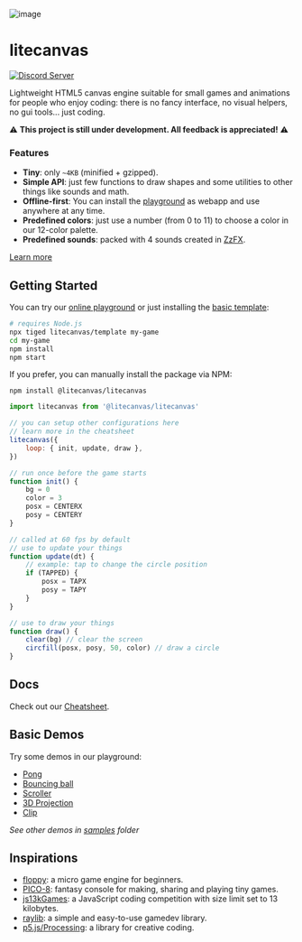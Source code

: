 ![image](https://github.com/litecanvas/game-engine/assets/1798830/35119449-cd75-45d2-a806-462cd323cc14)

# litecanvas

[![Discord Server](https://img.shields.io/badge/Discord-7289DA?style=for-the-badge&logo=discord&logoColor=white)](https://discord.com/invite/r2c3rGsvH3)

Lightweight HTML5 canvas engine suitable for small games and animations for people who enjoy coding: there is no fancy interface, no visual helpers, no gui tools... just coding.

:warning: **This project is still under development. All feedback is appreciated!** :warning:

### Features

-   **Tiny**: only `~4KB` (minified + gzipped).
-   **Simple API**: just few functions to draw shapes and some utilities to other things like sounds and math.
-   **Offline-first**: You can install the [playground](https://litecanvas.js.org/) as webapp and use anywhere at any time.
-   **Predefined colors**: just use a number (from 0 to 11) to choose a color in our 12-color palette.
-   **Predefined sounds**: packed with 4 sounds created in [ZzFX](https://killedbyapixel.github.io/ZzFX/).

[Learn more](https://litecanvas.js.org/about.html)

## Getting Started

You can try our [online playground](https://litecanvas.github.io) or just installing the [basic template](https://github.com/litecanvas/template):

```sh
# requires Node.js
npx tiged litecanvas/template my-game
cd my-game
npm install
npm start
```

If you prefer, you can manually install the package via NPM:

```
npm install @litecanvas/litecanvas
```

```js
import litecanvas from '@litecanvas/litecanvas'

// you can setup other configurations here
// learn more in the cheatsheet
litecanvas({
    loop: { init, update, draw },
})

// run once before the game starts
function init() {
    bg = 0
    color = 3
    posx = CENTERX
    posy = CENTERY
}

// called at 60 fps by default
// use to update your things
function update(dt) {
    // example: tap to change the circle position
    if (TAPPED) {
        posx = TAPX
        posy = TAPY
    }
}

// use to draw your things
function draw() {
    clear(bg) // clear the screen
    circfill(posx, posy, 50, color) // draw a circle
}
```

## Docs

Check out our [Cheatsheet](https://litecanvas.js.org/about.html).

## Basic Demos

Try some demos in our playground:

-   [Pong](https://litecanvas.js.org?c=eJyVVUtS20AQ3fsUzUpSLCwj20AIJuUK5pMiQIEL7KWQRvYEWXJpxpgKnyvkBNnlEDlPLpArpHtmJAsIqWIB7p7pfv2Z162ESxYG6U0g7LsawIJHcrIFLb%2FpojZhfDyRW9DebNYenFotnqeh5FkKPOXSdoA8ZkF0CV1Y85taOSClo%2BUhyU1zMUKl3SIlYkLSFVmgehUkCamf%2BseD%2FllxMipPRrAKB%2F3D%2FYMBeNA21%2Bf8Gysikd5LxwkdKHyeq8haHBlRzBiLUPZVQiLM8sI%2B4TETKLdQluxWGmxVkZBBLpVfHCSC1fDI8yDJgggCCOdCZlOIs1QSDB7uoWhb5zy5FmHOWGq5YE2knIktzyMz0RgjouRhI8ymnvBEaendtL3p5ufh1%2FjiNF73h3xv4%2Fpklb8fHR0nwaKxyOLYRzQ7Z8KB7o7qPQCPzQnlHT8P7qANvttD5eXmsyiQzI6kfj3yPzrp7R4e7zuQMznP0w%2FmeMWU7phQy04Meqen%2FV11qF0ojPEyvexiZwtAatg4mDLIblj%2B0XRwEqQRPhhPZ3MpjC%2FhqkR0wIImj490M0QWKK554Ku6DNAUUUFOGF0iooFS5FvBLBRIgWgombB8pixcfe1Cs9HsVEGjLLUk2skKMqqBCaXbWw21TeUaeKINQ64sb%2Bs68x24PNwdHJSGSjNl1Qyapn59yfEdw%2F2ihmJa1tabpU4U39BqwWX9u6qYj28X39qtaoGaBsoZZpngxI1yFOtdPULvzMy8g0iWU6kvR08vNehVhiwzoEi1J10yyNW6dPn39ybqdnlXEkAl0YXVZRFrToVrOqF%2F%2BhVD%2F8RLZxlOWHitkwyzJOGCxmLB5eQpg%2FAuZ6HUibu6eLcMVZU0k2jDqf%2BXLqw5z1IpKlBLp05LscytqXOrzmiUBwuzXUMkXa5t3jCqtAyChI9T2wpZKllOa2jKqTq1E7SFbRauW%2BxZNMJBg8EJnA96ZwN0arng68FYMloza4cIf2d2QChjniT2y0bQ9wBRdMyQ56Gye62lGKlMTuCJXSxj53lVql4qCvfvrFoSfreA%2FqzfP37%2B%2BfUdLKScStiFdsVMSVAOIH6jXHPkl5JtkbN6MqeBhZxTTHsdl4VTmLTUb6U%2Fb2n%2FKxW%2BeBXMz%2B8gwH7vSx9OLvpnVtnRFzBo2%2FkfVF1DqaK2oKzPABIL%2FwKH20H7)
-   [Bouncing ball](https://litecanvas.js.org?c=eJxtUj1vgzAQ3fkVNxpCAklbqRWlQ9WqZI%2FU2TImsuQCAkOLkvz3GvsKDs3gwff8Pu7OUijOaNnTlvieJ7mCumqFElUJKfSckW0ch%2Fr4Buu5rJhQQ2Jux4b206WhuehaTbp%2F9LyiK5nREKVQxIeTBxMXdT%2F3b4cs2IXZ%2B%2F4jO0Q7P9FvUBGfxAhq6OJodnVOFSe5srp%2FeTc%2FsEonF30LIFcuPlzhg8WdYFYAI8x8h%2BHAMz2K4LXS2ThURQE8P%2FJWV0UBZE62wum8gGkbzmcn9hrBZ4htR1eRghTW2%2BRGNd48PZiyM4AUmKRfteMc4mJC64xeviZelil1fzDlxMkv8wwmz3%2FrcWWWgg7GwN1a3tBv%2FAlMtiQ2%2B2aiYYWQ0g08a4YY%2FW7xAca%2FoRsbrFrDVdeUcBor2vIXzlHggw%3D%3D)
-   [Scroller](https://litecanvas.js.org?c=eJxVUE1PAjEQve%2BvGA%2BGdrdilw%2FFKAcTSDTxYKIJB8Kh7ha2SWnJdtCNhv%2FulAWUQz9m3pv3ZsYa1IVynyowniTLrSvQeAfGGQTG4ScBWOsQ1ErDGDozbQu%2F1oAe7KnwokOkhuDZ8%2BT9if4bZSma98VADMWNuBUjcSdyKfJ8kez%2BmWw3pUINrMTWCKlq%2BvL4%2BjadUBTMtz6KXh966FrtVlgRWhE0lHvjqzH0pYQUSjyTL2v1dZyhsFrVTNKIAEtfA7MawZCGvKfnAc71KZdlbSFAZGJsDTMmu3lq%2BClNB3VN0LE8bD8C1swIyP9Yhbc%2Bkmgt86X1vmaI6fCSwoMdX%2By5qBuMQ7N48VOKrVXDGgE9yTOTRiyV3ZGAKuvJLBgX1QY8rcShHdEatgKFd8Fbmsuv2N6W%2F%2Fclyo5W9guGqpXp)
-   [3D Projection](https://litecanvas.js.org?c=eJyNVU2P2jAQvfMrpodqnWI%2By6kt7WW3hVulrtTuRjk4JCyG4CDHFJYV%2F73jj5CYDUslROx579njGc844yqdMfGXFSRoteZbMVM8F8AFVySAlxZAxkW644lakGGA04IfUhjD7%2Bnt%2FQS%2BwuRu%2BmNyD9%2FKQQ9G8MmhOEbBRubL1K46hhANAOGAQh9%2FEbVTHA%2F8qbaYaaRXyLlQRaXuaB8o1D8RhV4Pwj2FZwqHyPKaaHWkAehcQ2oEf7GLwGt7pxGIqliliT6sNjDxlOlw91vHWna2m4SplCTKZsiS2sjq9gctNMxzCSRLFXAt%2FYyfLy6I3SwVT2qBpnbbigFmuSgU4jrChjVcMyX5nnS7XasKeRQYql5T5opZD5G23mbEGNCtP8Q4ElC9luVf5D6cuI5yhf%2FYzHeul1Eb3lbK6tqdaU5sPJU%2BcSVG%2BOjFOZFs56pglhWkH5gUYUSIvaLff%2F6iMAp0yDfbYkE0riQTRabTUxbBkFbFYUqoKT2j85QIdIpwCoRDGwYBvIcRrZwNfBpSECU1bmBNlwQUeAPhaIptg%2BeoR6EUMQoxdfeoag3EXREWhX39KxnaMPAM8TkjPjE%2B%2Bju6FOoNXfRNntksz%2FQlZahxF7nCZL4z2DkQO1HcIIqdKC4BRPgciN3o3XhsGQGoBX4B%2ByDcSZlLcjPFjpnxBGylpMWNuQR2VZkWZfk2Zdp46mUbBfYuhrZxnVRLq1qiyhwDh5XKVmOxXZv2YC0n5coqV3o%2Fq1zVlWB0bR1KHoWrCD5gfFZRuIwc4ei%2B1jW043ooaZXYUR9XpmorheZ42av6gWQJx2qw%2Bzr2xRdglhcngWmnojatE33El%2FVdK23y5%2BEtf86W8Xe58E6d%2B%2Bg784Ynj%2F%2FvyaU4XA%2FCq4e07onX592r6TsT7rEuw2f9d4i0%2BB%2FEGGLo)
-   [Clip](https://litecanvas.js.org?c=eJx1UNFKwzAUfe9X3LclLEg2VwZTHwR164sMHDgpfYhtugVDWtJsdsr%2B3Zu0FvcgJOk9h9t7zzlaOZkLcxQN%2BY4AnKhrZXaJcdIehV4Aj840isqDyZ2qDCijHKHgW1u4gwnnWJ2wmscRVu9VKxtEaYagrCwQLR0oZPgNfm4h5r4Yj7sR%2FQ9X9aHZk9QKUyjCGbwmD5sVZTAQq8dkudoMzIzBnGYUB5zxNupLeinTODr%2FUXqoC%2BEkKVy3SpVANvfrdfK8%2FN3tDSC1DeDUgbd%2B6MWoworP3nSuG8L95iCZBkbVubI5aRmcWFBD%2B8Zr%2Bk8KnWstzc7tL%2BKwMnel0pqEjlRlKc8YDGCCYBp3dyCnIQnMwdnqQ3bqvIW6qoNAJ1vnQ8Qzelq%2FLEZjfBnMKHr8AUfHi8s%3D)

_See other demos in [samples](samples) folder_

## Inspirations

-   [floppy](https://github.com/lpagg/floppy): a micro game engine for beginners.
-   [PICO-8](https://www.lexaloffle.com/pico-8.php): fantasy console for making, sharing and playing tiny games.
-   [js13kGames](https://js13kgames.com/): a JavaScript coding competition with size limit set to 13 kilobytes.
-   [raylib](https://www.raylib.com/): a simple and easy-to-use gamedev library.
-   [p5.js/Processing](https://p5js.org/): a library for creative coding.
